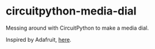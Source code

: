 # circuitpython-media-dial
Messing around with CircuitPython to make a media dial.

Inspired by Adafruit, [here](https://learn.adafruit.com/media-dial/overview).
